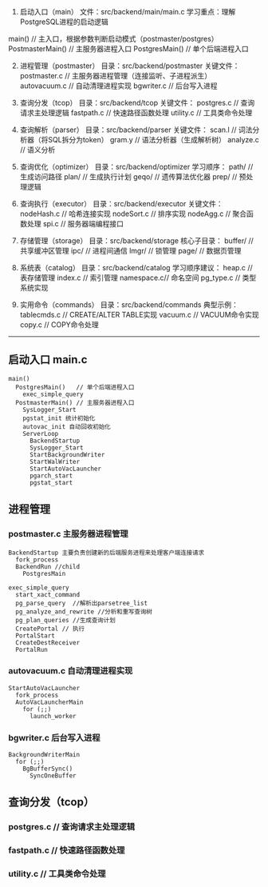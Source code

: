 1. 启动入口（main）
文件：src/backend/main/main.c
学习重点：理解PostgreSQL进程的启动逻辑

main() // 主入口，根据参数判断启动模式（postmaster/postgres）
PostmasterMain() // 主服务器进程入口
PostgresMain()   // 单个后端进程入口


2. 进程管理（postmaster）
目录：src/backend/postmaster
关键文件：
postmaster.c // 主服务器进程管理（连接监听、子进程派生）
autovacuum.c // 自动清理进程实现
bgwriter.c    // 后台写入进程

3. 查询分发（tcop）
目录：src/backend/tcop
关键文件：
postgres.c  // 查询请求主处理逻辑
fastpath.c  // 快速路径函数处理
utility.c   // 工具类命令处理


4. 查询解析（parser）
目录：src/backend/parser
关键文件：
scan.l      // 词法分析器（将SQL拆分为token）
gram.y      // 语法分析器（生成解析树）
analyze.c   // 语义分析

5. 查询优化（optimizer）
目录：src/backend/optimizer
学习顺序：
path/ // 生成访问路径
plan/ // 生成执行计划
geqo/ // 遗传算法优化器
prep/ // 预处理逻辑


6. 查询执行（executor）
目录：src/backend/executor
关键文件：
nodeHash.c      // 哈希连接实现
nodeSort.c      // 排序实现
nodeAgg.c       // 聚合函数处理
spi.c           // 服务器端编程接口


7. 存储管理（storage）
目录：src/backend/storage
核心子目录：
buffer/    // 共享缓冲区管理
ipc/       // 进程间通信
lmgr/      // 锁管理
page/      // 数据页管理


8. 系统表（catalog）
目录：src/backend/catalog
学习顺序建议：
heap.c // 表存储管理
index.c // 索引管理
namespace.c// 命名空间
pg_type.c // 类型系统实现


9. 实用命令（commands）
目录：src/backend/commands
典型示例：
tablecmds.c // CREATE/ALTER TABLE实现
vacuum.c    // VACUUM命令实现
copy.c      // COPY命令处理

-----

## 启动入口 main.c

```
main()
  PostgresMain()   // 单个后端进程入口
    exec_simple_query
  PostmasterMain() // 主服务器进程入口
    SysLogger_Start
    pgstat_init 统计初始化
    autovac_init 自动回收初始化
    ServerLoop
      BackendStartup
      SysLogger_Start
      StartBackgroundWriter
      StartWalWriter
      StartAutoVacLauncher
      pgarch_start
      pgstat_start
```

## 进程管理
### postmaster.c 主服务器进程管理
```
BackendStartup 主要负责创建新的后端服务进程来处理客户端连接请求
  fork_process
  BackendRun //child
    PostgresMain
```

```
exec_simple_query
  start_xact_command
  pg_parse_query  //解析出parsetree_list
  pg_analyze_and_rewrite //分析和重写查询树
  pg_plan_queries //生成查询计划
  CreatePortal // 执行
  PortalStart
  CreateDestReceiver
  PortalRun
```

### autovacuum.c 自动清理进程实现
```
StartAutoVacLauncher
  fork_process
  AutoVacLauncherMain
    for (;;)
      launch_worker
```

### bgwriter.c 后台写入进程
```
BackgroundWriterMain
  for (;;)
    BgBufferSync()
      SyncOneBuffer
```

## 查询分发（tcop）

### postgres.c  // 查询请求主处理逻辑

### fastpath.c  // 快速路径函数处理

### utility.c   // 工具类命令处理






























































































































